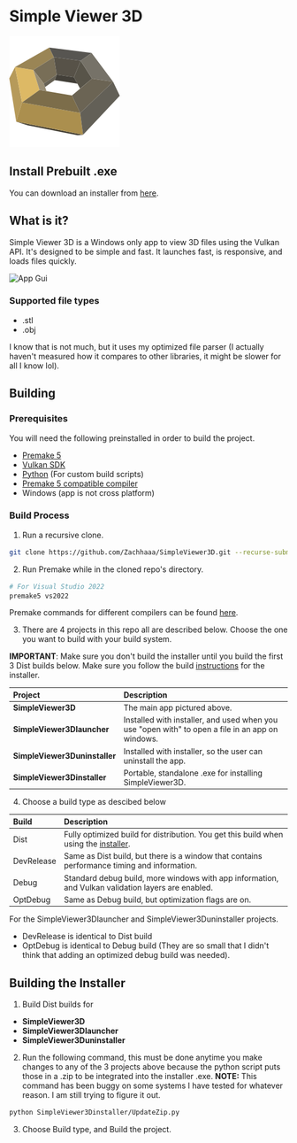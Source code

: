 # Simple Viewer 3D

![Logo](SimpleViewer3D/Logo.svg)

## Install Prebuilt .exe

You can download an installer from [here](https://simpleviewer3d.netlify.app/). 

## What is it?

Simple Viewer 3D is a Windows only app to view 3D files using the Vulkan API. It's designed to be simple and fast. 
It launches fast, is responsive, and loads files quickly. 

![App Gui](https://simpleviewer3d.netlify.app/SV3Dexample.png)

### Supported file types
 - .stl
 - .obj

I know that is not much, but it uses my optimized file parser (I actually haven't measured how it compares to other libraries, it might be slower for all I know lol). 

## Building
### Prerequisites
You will need the following preinstalled in order to build the project.

 - [Premake 5](https://premake.github.io/)
 - [Vulkan SDK](https://vulkan.lunarg.com/)
 - [Python](https://www.python.org/) (For custom build scripts)
 - [Premake 5 compatible compiler](https://premake.github.io/docs/Using-Premake)
 - Windows (app is not cross platform)

### Build Process

1. Run a recursive clone. 
```bash
git clone https://github.com/Zachhaaa/SimpleViewer3D.git --recurse-submodules
```
2. Run Premake while in the cloned repo's directory.
```bash
# For Visual Studio 2022
premake5 vs2022
```
Premake commands for different compilers can be found [here](https://premake.github.io/docs/Using-Premake).

3. There are 4 projects in this repo all are described below. Choose the one you want to build with your build system. 

__IMPORTANT__: Make sure you don't build the installer until you build the first 3 Dist builds below. Make sure you follow the build [instructions](#Building-the-Installer) for the installer.

 | Project | Description |
|:------|:--------------------------------------------|
| __SimpleViewer3D__ | The main app pictured above. |
| __SimpleViewer3Dlauncher__ | Installed with installer, and used when you use "open with" to open a file in an app on windows. |
| __SimpleViewer3Duninstaller__ | Installed with installer, so the user can uninstall the app.   |
| __SimpleViewer3Dinstaller__  | Portable, standalone .exe for installing SimpleViewer3D. |

4. Choose a build type as descibed below

| Build | Description |
|:------|:--------------------------------------------|
| Dist | Fully optimized build for distribution. You get this build when using the [installer](https://simpleviewer3d.netlify.app/). |
| DevRelease | Same as Dist build, but there is a window that contains performance timing and information. |
| Debug | Standard debug build, more windows with app information, and Vulkan validation layers are enabled. |
| OptDebug | Same as Debug build, but optimization flags are on.  |

For the SimpleViewer3Dlauncher and SimpleViewer3Duninstaller projects.

 - DevRelease is identical to Dist build
 - OptDebug is identical to Debug build (They are so small that I didn't think that adding an optimized debug build was needed). 

## Building the Installer

1. Build Dist builds for

 - __SimpleViewer3D__
 - __SimpleViewer3Dlauncher__
 - __SimpleViewer3Duninstaller__

2. Run the following command, this must be done anytime you make changes to any of the 3 projects above because the python script puts those in a .zip to be integrated into the installer .exe. __NOTE:__ This command has been buggy on some systems I have tested for whatever reason. I am still trying to figure it out.
```bash
python SimpleViewer3Dinstaller/UpdateZip.py
```
3. Choose Build type, and Build the project.
